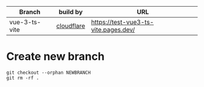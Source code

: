 
|Branch|build by|URL|
|---|---|---|
|vue-3-ts-vite|[cloudflare](https://developers.cloudflare.com/pages/framework-guides/deploy-a-vite3-project/)|https://test-vue3-ts-vite.pages.dev/|

# Create new branch

    git checkout --orphan NEWBRANCH
    git rm -rf .